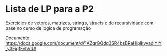 # Lista de LP para a P2
Exercícios de vetores, matrizes, strings, structs e de recursividade com base no curso de lógica de programação

Documento: https://docs.google.com/document/d/1AZqrGQdq3SR4bsBRaHiplkvyadlYIY_y3EjqfFvhVlU/
